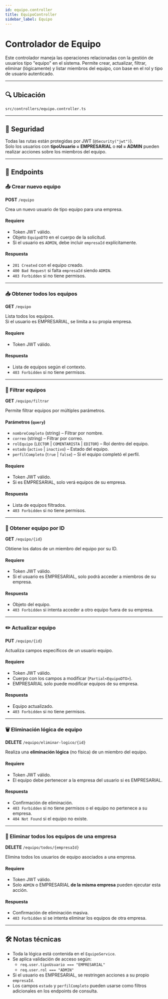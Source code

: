 ```yaml
---
id: equipo.controller
title: EquipoController
sidebar_label: Equipo
---
```


# Controlador de Equipo

Este controlador maneja las operaciones relacionadas con la gestión de usuarios tipo "equipo" en el sistema. Permite crear, actualizar, filtrar, eliminar (lógicamente) y listar miembros del equipo, con base en el rol y tipo de usuario autenticado.

---
## 🔍 Ubicación

`src/controllers/equipo.controller.ts`

---

## 🔐 Seguridad

Todas las rutas están protegidas por JWT (`@Security("jwt")`).  
Solo los usuarios con **tipoUsuario = EMPRESARIAL** o **rol = ADMIN** pueden realizar acciones sobre los miembros del equipo.

---

## 📌 Endpoints

### 📤 Crear nuevo equipo

**POST** `/equipo`

Crea un nuevo usuario de tipo equipo para una empresa.

#### Requiere
- Token JWT válido.
- Objeto `EquipoDTO` en el cuerpo de la solicitud.
- Si el usuario es `ADMIN`, debe incluir `empresaId` explícitamente.

#### Respuesta
- `201 Created` con el equipo creado.
- `400 Bad Request` si falta `empresaId` siendo `ADMIN`.
- `403 Forbidden` si no tiene permisos.

---

### 📥 Obtener todos los equipos

**GET** `/equipo`

Lista todos los equipos.  
Si el usuario es EMPRESARIAL, se limita a su propia empresa.

#### Requiere
- Token JWT válido.

#### Respuesta
- Lista de equipos según el contexto.
- `403 Forbidden` si no tiene permisos.

---

### 🔎 Filtrar equipos

**GET** `/equipo/filtrar`

Permite filtrar equipos por múltiples parámetros.

#### Parámetros (`query`)
- `nombreCompleto` (string) – Filtrar por nombre.
- `correo` (string) – Filtrar por correo.
- `rolEquipo` (`LECTOR` | `COMENTARISTA` | `EDITOR`) – Rol dentro del equipo.
- `estado` (`activo` | `inactivo`) – Estado del equipo.
- `perfilCompleto` (`true` | `false`) – Si el equipo completó el perfil.

#### Requiere
- Token JWT válido.
- Si es EMPRESARIAL, solo verá equipos de su empresa.

#### Respuesta
- Lista de equipos filtrados.
- `403 Forbidden` si no tiene permisos.

---

### 📄 Obtener equipo por ID

**GET** `/equipo/{id}`

Obtiene los datos de un miembro del equipo por su ID.

#### Requiere
- Token JWT válido.
- Si el usuario es EMPRESARIAL, solo podrá acceder a miembros de su empresa.

#### Respuesta
- Objeto del equipo.
- `403 Forbidden` si intenta acceder a otro equipo fuera de su empresa.

---

### ✏️ Actualizar equipo

**PUT** `/equipo/{id}`

Actualiza campos específicos de un usuario equipo.

#### Requiere
- Token JWT válido.
- Cuerpo con los campos a modificar (`Partial<EquipoDTO>`).
- EMPRESARIAL solo puede modificar equipos de su empresa.

#### Respuesta
- Equipo actualizado.
- `403 Forbidden` si no tiene permisos.

---

### 🗑️ Eliminación lógica de equipo

**DELETE** `/equipo/eliminar-logico/{id}`

Realiza una **eliminación lógica** (no física) de un miembro del equipo.

#### Requiere
- Token JWT válido.
- El equipo debe pertenecer a la empresa del usuario si es EMPRESARIAL.

#### Respuesta
- Confirmación de eliminación.
- `403 Forbidden` si no tiene permisos o el equipo no pertenece a su empresa.
- `404 Not Found` si el equipo no existe.

---

### 🧨 Eliminar todos los equipos de una empresa

**DELETE** `/equipo/todos/{empresaId}`

Elimina todos los usuarios de equipo asociados a una empresa.

#### Requiere
- Token JWT válido.
- Solo `ADMIN` o EMPRESARIAL **de la misma empresa** pueden ejecutar esta acción.

#### Respuesta
- Confirmación de eliminación masiva.
- `403 Forbidden` si se intenta eliminar los equipos de otra empresa.

---

## 🛠️ Notas técnicas

- Toda la lógica está contenida en el `EquipoService`.
- Se aplica validación de acceso según:
  - `req.user.tipoUsuario === "EMPRESARIAL"`
  - `req.user.rol === "ADMIN"`
- Si el usuario es EMPRESARIAL, se restringen acciones a su propio `empresaId`.
- Los campos `estado` y `perfilCompleto` pueden usarse como filtros adicionales en los endpoints de consulta.